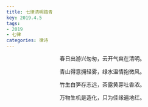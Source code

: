 ```yaml
---
title: 七律清明踏青
key: 2019.4.5
tags: 
- 2019
- 七律
categories: 律诗
---
```


<p align="center">春日出游兴匆匆，云开气爽在清明。
</p>
<p align="center">青山得意拥轻雾，绿水温情抱微风。
</p>
<p align="center">竹生白笋存志远，茶露黄芽吐香浓。
</p>
<p align="center">万物生机是造化，只为佳缘遍地红。
</p>
